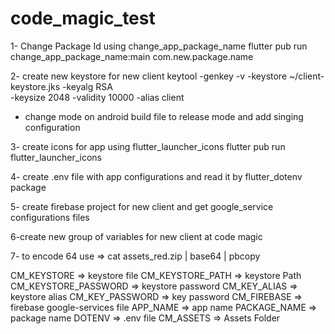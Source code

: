 # code_magic_test


1- Change Package Id using change_app_package_name
 flutter pub run change_app_package_name:main com.new.package.name

2- create new keystore for new client
keytool -genkey -v -keystore ~/client-keystore.jks -keyalg RSA \
-keysize 2048 -validity 10000 -alias client
 - change mode on android build file to release mode and add singing configuration

3- create icons for app using flutter_launcher_icons
flutter pub run flutter_launcher_icons

4- create .env file with app configurations and read it by flutter_dotenv package

5- create firebase project for new client and get google_service configurations files 

6-create new group of variables for new client at code magic 

7- to encode 64 use => cat assets_red.zip | base64 | pbcopy


CM_KEYSTORE => keystore file
CM_KEYSTORE_PATH => keystore Path
CM_KEYSTORE_PASSWORD => keystore password
CM_KEY_ALIAS => keystore alias
CM_KEY_PASSWORD => key password 
CM_FIREBASE => firebase google-services file
APP_NAME => app name
PACKAGE_NAME => package name
DOTENV => .env file
CM_ASSETS => Assets Folder



